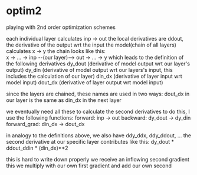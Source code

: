 # optim2
playing with 2nd order optimization schemes


each individual layer calculates inp -> out
the local derivatives are ddout, the derivative of the output wrt the input
the model(chain of all layers) calculates x -> y
the chain looks like this:\
x -> ... -> inp --(our layer)--> out -> ... -> y
which leads to the definition of the following derivatives
dy_dout (derivative of model output wrt our layer's output)
dy_din (derivative of model output wrt our layers's input, this includes the calculation of our layer)
din_dx (derivative of layer input wrt model input)
dout_dx (derivative of layer output wrt model input)

since the layers are chained, these names are used in two ways:
dout_dx in our layer is the same as din_dx in the next layer

we eventually need all these to calculate the second derivatives
to do this, I use the following functions:
forward: inp -> out
backward: dy_dout -> dy_din
forward_grad: din_dx -> dout_dx

in analogy to the definitions above, we also have
ddy_ddx, ddy_ddout, ...
the second derivative at our specific layer contributes like this:
dy_dout * ddout_ddin * (din_dx)**2

this is hard to write down properly
we receive an inflowing second gradient
this we multiply with our own first gradient and add our own second
